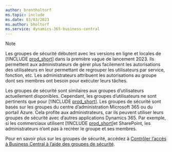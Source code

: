 ```yaml
---
author: brentholtorf
ms.topic: include
ms.date: 03/03/2023
ms.author: bholtorf
ms.service: dynamics-365-business-central
---
```


> [!NOTE]
> Les groupes de sécurité débutent avec les versions en ligne et locales de [!INCLUDE [prod_short](prod_short.md)] dans la première vague de lancement 2023. Ils permettent aux administrateurs de gérer plus facilement les autorisations des utilisateurs en leur permettant de regrouper les utilisateurs par service, fonction, etc. Les administrateurs attribuent les autorisations au groupe dont ses membres ont besoin pour exécuter leurs tâches.
>
> Les groupes de sécurité sont similaires aux groupes d’utilisateurs actuellement disponibles. Cependant, les groupes d’utilisateurs ne sont pertinents que pour [!INCLUDE [prod_short](prod_short.md)]. Les groupes de sécurité sont basés sur les groupes du centre d’administration Microsoft 365 ou du portail Azure. Cela profite aux administrateurs, car ils peuvent utiliser leurs groupes de sécurité avec d’autres applications Dynamics 365. Par exemple, si les commerciaux utilisent [!INCLUDE [prod_short](prod_short.md)]et SharePoint, les administrateurs n’ont pas à recréer le groupe et ses membres.
>
> Pour en savoir plus sur les groupes de sécurité, accédez à [Contrôler l’accès à Business Central à l’aide des groupes de sécurité](../ui-security-groups.md).